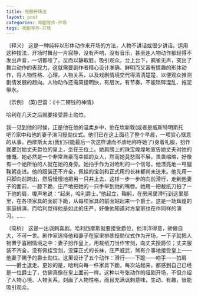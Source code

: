 ```yaml
---
title: 哑剧开场法
layout: post
categories: 戏剧写作-开场
tags: 戏剧写作-开场
---
```


〔释义〕 这是一种纯粹以形体动作来开场的方法，人物不讲话或很少讲话。运用这种技法，开场时舞台一片寂静，没有声响，没有音乐，甚至连人物动作都轻得不发出声音，一切都哑了，反而以静取胜，吸引观众。台上台下，鸦雀无声，突出了舞台动作的表现力。这就需要剧作者精心设计准确、鲜明而又富有情趣的形体动作，将人物性格、心理，人物关系，以及戏剧情境交代得清清楚楚，以便观众推测剧情发展的趋向。人物动作还需简捷明快，有层次，有节奏，不能琐碎混乱、拖泥带水。

〔示例〕 (英)巴雷：《十二磅钱的神情》

哈利在几天之后就要接受爵士勋位。

我一见到他的时候，正是他在他的温柔乡中，他在坎新敦(或者是威斯特明斯托吧?)家中和他的妻子演习授勋仪式。他们已在这上面花了整个早晨，一项赏心惬意的从事。西摩斯太太(我们只能最后一次这样谑而不虐地称呼她了)身着礼服，扮作就要封她丈夫爵位的皇上，坐在王位上。她肩膀上的珠宝煌煌地宣告她丈夫对她的慷慨。她必然是一个非常自豪而幸福的女人，然而她竟愁眉不展，畏畏缩缩，好像有一个她所怕的人就在她的身旁。她拍手作为对哈利的一个信号。他漂亮地一甩腿鞠躬走进。他的服装还不齐全，佩挂的宝剑和正式用的长袜都尚未送来。他先用一只脚向前跨出，然后慢慢地把另一只并上去，这样一步一步的向前滑行，走到他妻子的面前，一膝下跪，庄严地把她的一只手举到他的嘴唇。她用一把裁纸刀拍了一下他的肩，嗄声地说：“起来，哈利爵士。”他起立，鞠躬，在房间里滑行到这里那里，在各项家具的面前下跪，从每项家具的前面站起来一个爵士。这是一场辉煌的家庭排演，而哈利觉得他是如此的庄严，好像他知道对方皇家也在作同样的演习。……

〔简析〕 这是一出讽刺喜剧。哈利西摩斯就要接受爵位，他洋洋得意，骄傲自大，不可一世。剧作家选择他和妻子在家里排练授勋仪式作为开场，一下子就把人物置于喜剧情境之中：妻子扮作皇上，用裁纸刀当作宝剑，向丈夫授爵位；丈夫服装不齐全，没有佩挂宝剑，没穿正式的长袜，庄严威武，煞有介事地接受皇上——他妻子赐予的爵士勋位。这里设计了五个动作：滑行——下跪——吻手——拍肩——爵士退走。更妙的是，哈利向每一件家具下跪，每次站起来，都感到自己已经是一位爵士了，仿佛真像在皇上面前一样。这种以夸张动作的哑剧开场，不但介绍了人物心境、人物关系，刻画了人物性格，而且充满讽刺意味，生动、有趣，很能吸引观众。 